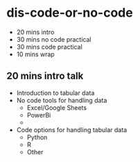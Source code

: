 # dis-code-or-no-code

- 20 mins intro
- 30 mins no code practical
- 30 mins code practical
- 10 mins wrap

## 20 mins intro talk

- Introduction to tabular data
- No code tools for handling data
  - Excel/Google Sheets
  - PowerBi
  - 
- Code options for handling tabular data
  - Python
  - R
  - Other



